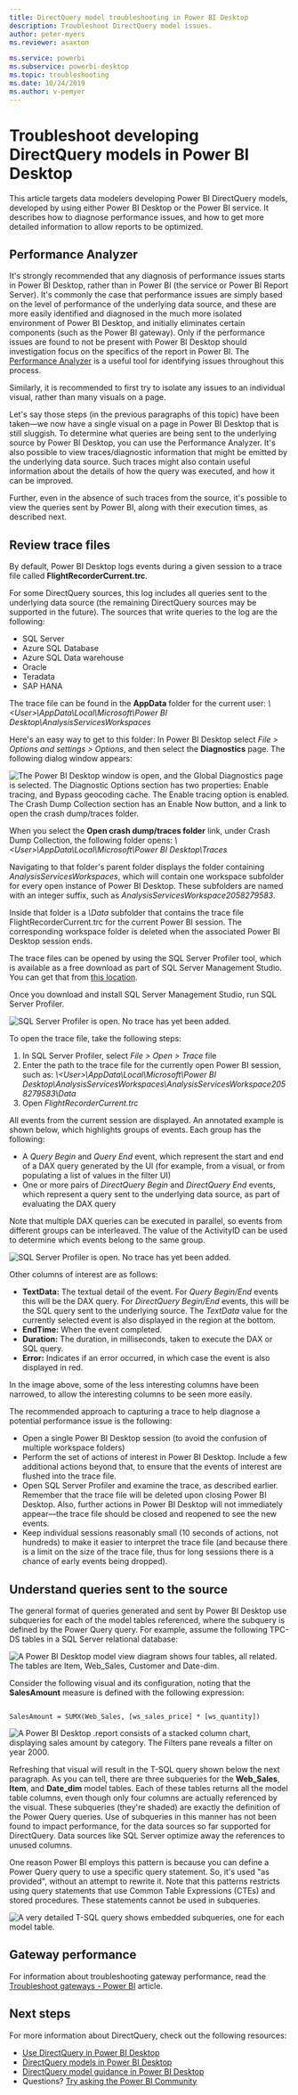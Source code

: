 ```yaml
---
title: DirectQuery model troubleshooting in Power BI Desktop
description: Troubleshoot DirectQuery model issues.
author: peter-myers
ms.reviewer: asaxton

ms.service: powerbi
ms.subservice: powerbi-desktop
ms.topic: troubleshooting
ms.date: 10/24/2019
ms.author: v-pemyer
---
```


# Troubleshoot developing DirectQuery models in Power BI Desktop

This article targets data modelers developing Power BI DirectQuery models, developed by using either Power BI Desktop or the Power BI service. It describes how to diagnose performance issues, and how to get more detailed information to allow reports to be optimized.

## Performance Analyzer

It's strongly recommended that any diagnosis of performance issues starts in Power BI Desktop, rather than in Power BI (the service or Power BI Report Server). It's commonly the case that performance issues are simply based on the level of performance of the underlying data source, and these are more easily identified and diagnosed in the much more isolated environment of Power BI Desktop, and initially eliminates certain components (such as the Power BI gateway). Only if the performance issues are found to not be present with Power BI Desktop should investigation focus on the specifics of the report in Power BI. The [Performance Analyzer](../create-reports/desktop-performance-analyzer.md) is a useful tool for identifying issues throughout this process.

Similarly, it is recommended to first try to isolate any issues to an individual visual, rather than many visuals on a page.

Let's say those steps (in the previous paragraphs of this topic) have been taken—we now have a single visual on a page in Power BI Desktop that is still sluggish. To determine what queries are being sent to the underlying source by Power BI Desktop, you can use the Performance Analyzer. It's also possible to view traces/diagnostic information that might be emitted by the underlying data source. Such traces might also contain useful information about the details of how the query was executed, and how it can be improved.

Further, even in the absence of such traces from the source, it's possible to view the queries sent by Power BI, along with their execution times, as described next.

## Review trace files

By default, Power BI Desktop logs events during a given session to a trace file called **FlightRecorderCurrent.trc**.

For some DirectQuery sources, this log includes all queries sent to the underlying data source (the remaining DirectQuery sources may be supported in the future). The sources that write queries to the log are the following:

- SQL Server
- Azure SQL Database
- Azure SQL Data warehouse
- Oracle
- Teradata
- SAP HANA

The trace file can be found in the **AppData** folder for the current user: _\\\<User>\AppData\Local\Microsoft\Power BI Desktop\AnalysisServicesWorkspaces_

Here's an easy way to get to this folder: In Power BI Desktop select _File > Options and settings > Options_, and then select the **Diagnostics** page. The following dialog window appears:

![The Power BI Desktop window is open, and the Global Diagnostics page is selected. The Diagnostic Options section has two properties: Enable tracing, and Bypass geocoding cache. The Enable tracing option is enabled. The Crash Dump Collection section has an Enable Now button, and a link to open the crash dump/traces folder.](media/desktop-directquery-troubleshoot/desktop-directquery-troubleshoot-desktop-file-options-diagnostics.png)

When you select the **Open crash dump/traces folder** link, under Crash Dump Collection, the following folder opens: _\\\<User>\AppData\Local\Microsoft\Power BI Desktop\Traces_

Navigating to that folder's parent folder displays the folder containing _AnalysisServicesWorkspaces_, which will contain one workspace subfolder for every open instance of Power BI Desktop. These subfolders are named with an integer suffix, such as _AnalysisServicesWorkspace2058279583_.

Inside that folder is a _\Data_ subfolder that contains the trace file FlightRecorderCurrent.trc for the current Power BI session. The corresponding workspace folder is deleted when the associated Power BI Desktop session ends.

The trace files can be opened by using the SQL Server Profiler tool, which is available as a free download as part of SQL Server Management Studio. You can get that from [this location](/sql/ssms/download-sql-server-management-studio-ssms?view=sql-server-2017).

Once you download and install SQL Server Management Studio, run SQL Server Profiler.

![SQL Server Profiler is open. No trace has yet been added.](media/desktop-directquery-troubleshoot/desktop-directquery-troubleshoot-sql-server-profiler-trace.png)

To open the trace file, take the following steps:

1. In SQL Server Profiler, select _File > Open > Trace_ file
2. Enter the path to the trace file for the currently open Power BI session, such as:
_\\\<User>\AppData\Local\Microsoft\Power BI Desktop\AnalysisServicesWorkspaces\AnalysisServicesWorkspace2058279583\Data_
3. Open _FlightRecorderCurrent.trc_

All events from the current session are displayed. An annotated example is shown below, which highlights groups of events. Each group has the following:

- A _Query Begin_ and _Query End_ event, which represent the start and end of a DAX query generated by the UI (for example, from a visual, or from populating a list of values in the filter UI)
- One or more pairs of _DirectQuery Begin_ and _DirectQuery End_ events, which represent a query sent to the underlying data source, as part of evaluating the DAX query

Note that multiple DAX queries can be executed in parallel, so events from different groups can be interleaved. The value of the ActivityID can be used to determine which events belong to the same group.

![SQL Server Profiler is open. No trace has yet been added.](media/desktop-directquery-troubleshoot/desktop-directquery-troubleshoot-sql-server-profiler-trace.png)

Other columns of interest are as follows:

- **TextData:** The textual detail of the event. For _Query Begin/End_ events this will be the DAX query. For _DirectQuery Begin/End_ events, this will be the SQL query sent to the underlying source. The _TextData_ value for the currently selected event is also displayed in the region at the bottom.
- **EndTime:** When the event completed.
- **Duration:** The duration, in milliseconds, taken to execute the DAX or SQL query.
- **Error:** Indicates if an error occurred, in which case the event is also displayed in red.

In the image above, some of the less interesting columns have been narrowed, to allow the interesting columns to be seen more easily.

The recommended approach to capturing a trace to help diagnose a potential performance issue is the following:

- Open a single Power BI Desktop session (to avoid the confusion of multiple workspace folders)
- Perform the set of actions of interest in Power BI Desktop. Include a few additional actions beyond that, to ensure that the events of interest are flushed into the trace file.
- Open SQL Server Profiler and examine the trace, as described earlier. Remember that the trace file will be deleted upon closing Power BI Desktop. Also, further actions in Power BI Desktop will not immediately appear—the trace file should be closed and reopened to see the new events.
- Keep individual sessions reasonably small (10 seconds of actions, not hundreds) to make it easier to interpret the trace file (and because there is a limit on the size of the trace file, thus for long sessions there is a chance of early events being dropped).

## Understand queries sent to the source

The general format of queries generated and sent by Power BI Desktop use subqueries for each of the model tables referenced, where the subquery is defined by the Power Query query. For example, assume the following TPC-DS tables in a SQL Server relational database:

![A Power BI Desktop model view diagram shows four tables, all related. The tables are Item, Web_Sales, Customer and Date-dim.](media/desktop-directquery-troubleshoot/desktop-directquery-troubleshoot-model-view-diagram.png)

Consider the following visual and its configuration, noting that the **SalesAmount** measure is defined with the following expression:

```dax

SalesAmount = SUMX(Web_Sales, [ws_sales_price] * [ws_quantity])

```

![A Power BI Desktop .report consists of a stacked column chart, displaying sales amount by category. The Filters pane reveals a filter on year 2000.](media/desktop-directquery-troubleshoot/desktop-directquery-troubleshoot-example-report.png)

Refreshing that visual will result in the T-SQL query shown below the next paragraph. As you can tell, there are three subqueries for the **Web_Sales**, **Item**, and **Date_dim** model tables. Each of these tables returns all the model table columns, even though only four columns are actually referenced by the visual. These subqueries (they're shaded) are exactly the definition of the Power Query queries. Use of subqueries in this manner has not been found to impact performance, for the data sources so far supported for DirectQuery. Data sources like SQL Server optimize away the references to unused columns.

One reason Power BI employs this pattern is because you can define a Power Query query to use a specific query statement. So, it's used "as provided", without an attempt to rewrite it. Note that this patterns restricts using query statements that use Common Table Expressions (CTEs) and stored procedures. These statements cannot be used in subqueries.

![A very detailed T-SQL query shows embedded subqueries, one for each model table.](media/desktop-directquery-troubleshoot/desktop-directquery-troubleshoot-example-query.png)

## Gateway performance

For information about troubleshooting gateway performance, read the [Troubleshoot gateways - Power BI](service-gateway-onprem-tshoot.md) article.

## Next steps

For more information about DirectQuery, check out the following resources:

- [Use DirectQuery in Power BI Desktop](desktop-use-directquery.md)
- [DirectQuery models in Power BI Desktop](desktop-directquery-about.md)
- [DirectQuery model guidance in Power BI Desktop](../guidance/directquery-model-guidance.md)
- Questions? [Try asking the Power BI Community](https://community.powerbi.com/)
